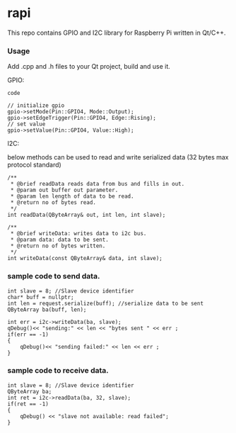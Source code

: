 # rapi
This repo contains GPIO and I2C library for Raspberry Pi written in Qt/C++.

### Usage
Add .cpp and .h files to your Qt project, build and use it.

GPIO:

`code`
```
// initialize gpio
gpio->setMode(Pin::GPIO4, Mode::Output);
gpio->setEdgeTrigger(Pin::GPIO4, Edge::Rising);
// set value
gpio->setValue(Pin::GPIO4, Value::High);
```

I2C:

below methods can be used to read and write serialized data (32 bytes max protocol standard)

    /**
     * @brief readData reads data from bus and fills in out.
     * @param out buffer out parameter.
     * @param len length of data to be read.
     * @return no of bytes read.
     */
    int readData(QByteArray& out, int len, int slave);

    /**
     * @brief writeData: writes data to i2c bus.
     * @param data: data to be sent.
     * @return no of bytes written.
     */
    int writeData(const QByteArray& data, int slave);

### sample code to send data.

    int slave = 8; //Slave device identifier
    char* buff = nullptr;
    int len = request.serialize(buff); //serialize data to be sent
    QByteArray ba(buff, len);

    int err = i2c->writeData(ba, slave);
    qDebug()<< "sending:" << len << "bytes sent " << err ;
    if(err == -1)
    {
        qDebug()<< "sending failed:" << len << err ;
    }


### sample code to receive data.

    int slave = 8; //Slave device identifier
    QByteArray ba;
    int ret = i2c->readData(ba, 32, slave);
    if(ret == -1)
    {
        qDebug() << "slave not available: read failed";
    }


